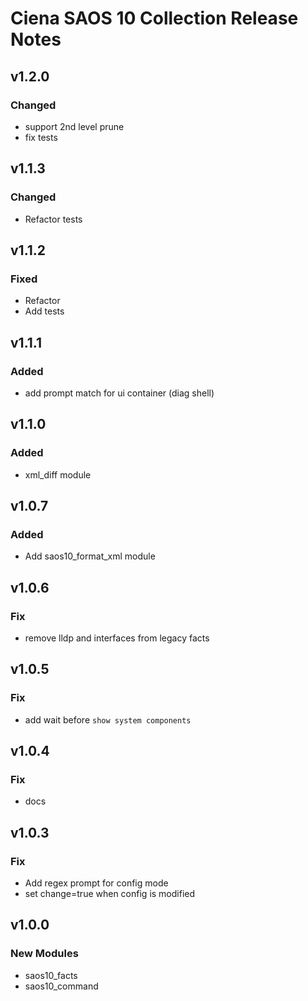 # Ciena SAOS 10 Collection Release Notes

## v1.2.0

### Changed

- support 2nd level prune
- fix tests

## v1.1.3

### Changed

- Refactor tests

## v1.1.2

### Fixed

- Refactor
- Add tests

## v1.1.1

### Added

- add prompt match for ui container (diag shell)

## v1.1.0

### Added

- xml_diff module

## v1.0.7

### Added

- Add saos10_format_xml module

## v1.0.6

### Fix

- remove lldp and interfaces from legacy facts

## v1.0.5

### Fix

- add wait before `show system components`

## v1.0.4

### Fix

- docs

## v1.0.3

### Fix

- Add regex prompt for config mode
- set change=true when config is modified

## v1.0.0

### New Modules

- saos10_facts
- saos10_command
